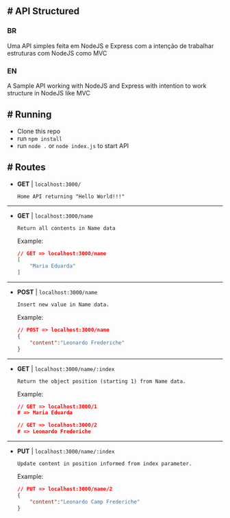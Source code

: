 ## # API Structured

### BR

Uma API simples feita em NodeJS e Express com a intenção de trabalhar estruturas com NodeJS como MVC

### EN

A Sample API working with NodeJS and Express with intention to work structure in NodeJS like MVC


## # Running

- Clone this repo
- run `npm install`
- run `node .` or `node index.js` to start API

## # Routes

- **GET** | `localhost:3000/`
    ```
    Home API returning "Hello World!!!"
    ```

---

- **GET** | `localhost:3000/name`

    ```
    Return all contents in Name data
    ```

    Example:
    ```json
    // GET => localhost:3000/name
    [
        "Maria Eduarda"
    ]
    ```

---

- **POST** | `localhost:3000/name`

    ```
    Insert new value in Name data.
    ```
    
    Example:
    ```json
    // POST => localhost:3000/name
    {
        "content":"Leonardo Frederiche"
    }
    ```

---

- **GET** | `localhost:3000/name/:index`

    ```
    Return the object position (starting 1) from Name data.
    ```

    Example:
    ```json
    // GET => localhost:3000/1
    # => Maria Eduarda

    // GET => localhost:3000/2
    # => Leonardo Frederiche
    ```

---

- **PUT** | `localhost:3000/name/:index`
    ```
    Update content in position informed from index parameter.
    ```

    Example:
    ```json
    // PUT => localhost:3000/name/2
    {
        "content":"Leonardo Camp Frederiche"
    }
    ```